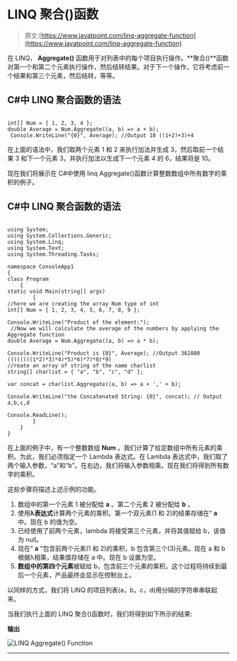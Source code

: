 # LINQ 聚合()函数

> 原文:[https://www.javatpoint.com/linq-aggregate-function](https://www.javatpoint.com/linq-aggregate-function)

在 LINQ， **Aggregate()** 函数用于对列表中的每个项目执行操作。**聚合()**函数对第一个和第二个元素执行操作，然后结转结果。对于下一个操作，它将考虑前一个结果和第三个元素，然后结转，等等。

## C#中 LINQ 聚合函数的语法

```

int[] Num = { 1, 2, 3, 4 };
double Average = Num.Aggregate((a, b) => a + b);
 Console.WriteLine("{0}", Average); //Output 10 ((1+2)+3)+4

```

在上面的语法中，我们取两个元素 1 和 2 来执行加法并生成 3，然后取前一个结果 3 和下一个元素 3，并执行加法以生成下一个元素 4 的 6，结果将是 10。

现在我们将展示在 C#中使用 linq Aggregate()函数计算整数数组中所有数字的乘积的例子。

## C#中 LINQ 聚合函数的语法

```

using System;
using System.Collections.Generic;
using System.Linq;
using System.Text;
using System.Threading.Tasks;

namespace ConsoleApp1
{
class Program
    {
static void Main(string[] args)
        {
//here we are creating the array Num type of int
int[] Num = { 1, 2, 3, 4, 5, 6, 7, 8, 9 };

Console.WriteLine("Product of the element:");
 //Now we will calculate the average of the numbers by applying the Aggregate function
double Average = Num.Aggregate((a, b) => a * b);

Console.WriteLine("Product is {0}", Average); //Output 362880 ((((((((1*2)*3)*4)*5)*6)*7)*8)*9)
//reate an array of string of the name charlist
string[] charlist = { "a", "b", "c", "d" };

var concat = charlist.Aggregate((a, b) => a + ',' + b);

Console.WriteLine("the Concatenated String: {0}", concat); // Output a,b,c,d

Console.ReadLine();
        }
    }
}

```

在上面的例子中，有一个整数数组 **Num** 。我们计算了给定数组中所有元素的乘积。为此，我们必须指定一个 Lambda 表达式。在 Lambda 表达式中，我们取了两个输入参数，“a”和“b”。在右边，我们将输入参数相乘。现在我们将得到所有数字的乘积。

这些步骤将描述上述示例的功能。

1.  数组中的第一个元素 1 被分配给 **a** 。第二个元素 2 被分配给 **b** 。
2.  使用**λ表达式**计算两个元素的乘积。第一个双元素(1 和 2)的结果存储在“ **a** 中。现在 b 的值为空。
3.  已经使用了前两个元素，lambda 将接受第三个元素，并将其值赋给 b，该值为 null。
4.  现在“ **a** ”包含前两个元素(1 和 2)的乘积，b 包含第三个(3)元素。现在 a 和 b 根据λ相乘，结果值存储在 a 中。现在 b 设置为空。
5.  **数组中的第四个元素**被赋给 b，包含前三个元素的乘积。这个过程将持续到最后一个元素，产品最终会显示在控制台上。

以同样的方式，我们将 LINQ 的项目列表(a，b，c，d)用分隔的字符串串联起来。

当我们执行上面的 LINQ 聚合()函数时，我们将得到如下所示的结果:

**输出**

![LINQ Aggregate() Function](../Images/a53c23fd1eca6e43381c9621001534a6.png)

* * *
